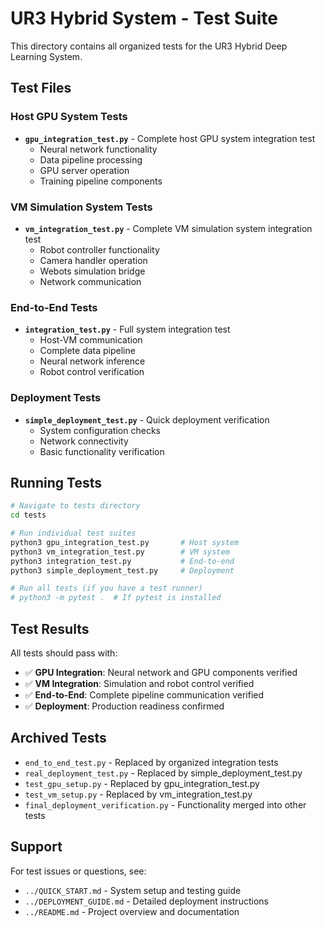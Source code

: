 # UR3 Hybrid System - Test Suite

This directory contains all organized tests for the UR3 Hybrid Deep Learning System.

## Test Files

### Host GPU System Tests
- **`gpu_integration_test.py`** - Complete host GPU system integration test
  - Neural network functionality
  - Data pipeline processing
  - GPU server operation
  - Training pipeline components

### VM Simulation System Tests  
- **`vm_integration_test.py`** - Complete VM simulation system integration test
  - Robot controller functionality
  - Camera handler operation
  - Webots simulation bridge
  - Network communication

### End-to-End Tests
- **`integration_test.py`** - Full system integration test
  - Host-VM communication
  - Complete data pipeline
  - Neural network inference
  - Robot control verification

### Deployment Tests
- **`simple_deployment_test.py`** - Quick deployment verification
  - System configuration checks
  - Network connectivity
  - Basic functionality verification

## Running Tests

```bash
# Navigate to tests directory
cd tests

# Run individual test suites
python3 gpu_integration_test.py       # Host system
python3 vm_integration_test.py        # VM system  
python3 integration_test.py           # End-to-end
python3 simple_deployment_test.py     # Deployment

# Run all tests (if you have a test runner)
# python3 -m pytest .  # If pytest is installed
```

## Test Results

All tests should pass with:
- ✅ **GPU Integration**: Neural network and GPU components verified
- ✅ **VM Integration**: Simulation and robot control verified
- ✅ **End-to-End**: Complete pipeline communication verified
- ✅ **Deployment**: Production readiness confirmed

## Archived Tests

- `end_to_end_test.py` - Replaced by organized integration tests
- `real_deployment_test.py` - Replaced by simple_deployment_test.py
- `test_gpu_setup.py` - Replaced by gpu_integration_test.py
- `test_vm_setup.py` - Replaced by vm_integration_test.py
- `final_deployment_verification.py` - Functionality merged into other tests

## Support

For test issues or questions, see:
- `../QUICK_START.md` - System setup and testing guide
- `../DEPLOYMENT_GUIDE.md` - Detailed deployment instructions
- `../README.md` - Project overview and documentation
